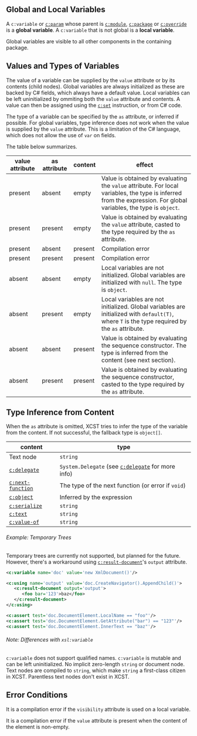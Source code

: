 ## Global and Local Variables

A `c:variable` or [`c:param`](param.html) whose parent is [`c:module`](module.html), [`c:package`](package.html) or [`c:override`](override.html) is a **global variable**. A `c:variable` that is not global is a **local variable**.

Global variables are visible to all other components in the containing package.

## Values and Types of Variables

The value of a variable can be supplied by the `value` attribute or by its contents (child nodes). Global variables are always initialized as these are backed by C# fields, which always have a default value. Local variables can be left uninitialized by ommiting both the `value` attribute and contents. A value can then be assigned using the [`c:set`](set.html) instruction, or from C# code.

The type of a variable can be specified by the `as` attribute, or inferred if possible. For global variables, type inference does not work when the value is supplied by the `value` attribute. This is a limitation of the C# language, which does not allow the use of `var` on fields.

The table below summarizes.

value attribute | as attribute | content | effect
------- | ------- | -------- | -------
present | absent | empty | Value is obtained by evaluating the `value` attribute. For local variables, the type is inferred from the expression. For global variables, the type is `object`.
present | present | empty | Value is obtained by evaluating the `value` attribute, casted to the type required by the `as` attribute.
present | absent | present | Compilation error
present | present | present | Compilation error
absent | absent | empty | Local variables are not initialized. Global variables are initialized with `null`. The type is `object`.
absent | present | empty | Local variables are not initialized. Global variables are initialized with `default(T)`, where `T` is the type required by the `as` attribute.
absent | absent | present | Value is obtained by evaluating the sequence constructor. The type is inferred from the content (see next section).
absent | present | present | Value is obtained by evaluating the sequence constructor, casted to the type required by the `as` attribute.

## Type Inference from Content

When the `as` attribute is omitted, XCST tries to infer the type of the variable from the content. If not successful, the fallback type is `object[]`.

content | type
------- | ----
Text node | `string`
[`c:delegate`](delegate.html) | `System.Delegate` (see [`c:delegate`](delegate.html) for more info)
[`c:next-function`](next-function.html) | The type of the next function (or error if `void`)
[`c:object`](object.html) | Inferred by the expression
[`c:serialize`](serialize.html) | `string`
[`c:text`](text.html) | `string`
[`c:value-of`](value-of.html) | `string`

<div class="note eg" markdown="1">

###### Example: Temporary Trees
Temporary trees are currently not supported, but planned for the future. However, there's a workaround using [`c:result-document`](result-document.html)'s `output` attribute.

```xml
<c:variable name='doc' value='new XmlDocument()'/>

<c:using name='output' value='doc.CreateNavigator().AppendChild()'>
   <c:result-document output='output'>
      <foo bar='123'>baz</foo>
   </c:result-document>
</c:using>

<c:assert test='doc.DocumentElement.LocalName == "foo"'/>
<c:assert test='doc.DocumentElement.GetAttribute("bar") == "123"'/>
<c:assert test='doc.DocumentElement.InnerText == "baz"'/>
```

</div>

<div class="note" markdown="1">

###### Note: Differences with `xsl:variable`
`c:variable` does not support qualified names. `c:variable` is mutable and can be left uninitialized. No implicit zero-length `string` or document node. Text nodes are compiled to `string`, which make `string` a first-class citizen in XCST. Parentless text nodes don't exist in XCST.

</div>

## Error Conditions

It is a compilation error if the `visibility` attribute is used on a local variable.

It is a compilation error if the `value` attribute is present when the content of the element is non-empty.
